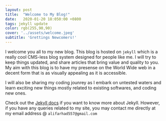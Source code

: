 ```yaml
---
layout: post
title:  "Welcome to My Blog!"
date:   2020-01-20 18:050:00 +0800
tags: jekyll update
color: rgb(255,90,90)
cover: '../assets/welcome.jpeg'
subtitle: 'Grettings Newcomers!'
---
```

I welcome you all to my new blog. This blog is hosted on `jekyll` which is a really cool CMS-less blog system designed for people like me. I will try to keep things updated, and share articles that bring value and quality to you. My aim with this blog is to have my presense on the World Wide web in a decent form that is as visually appealing as it is accessible.  

I will also be sharing my coding jounrey as I embark on untested waters and learn exciting new things mostly related to existing softwares, and coding new ones.

Check out the [Jekyll docs][jekyll-docs] if you want to know more about Jekyll. However, if you have any queries related to my site, you may contact me directly at my email address @ `alifarhad557@gmail.com`

[jekyll-docs]: https://jekyllrb.com/docs/home


